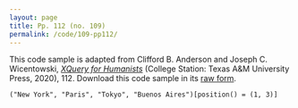 ```yaml
---
layout: page
title: Pp. 112 (no. 109)
permalink: /code/109-pp112/
---
```


This code sample is adapted from Clifford B. Anderson and Joseph C. Wicentowski, 
[_XQuery for Humanists_](/) (College Station: Texas A&M University Press, 2020), 112. 
Download this code sample in its [raw form](/code/109-pp112/109-pp112.xq).

```xquery
("New York", "Paris", "Tokyo", "Buenos Aires")[position() = (1, 3)]
```  
